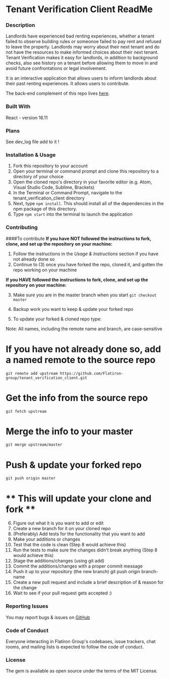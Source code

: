 # Tenant Verification Client ReadMe

### Description
Landlords have experienced bad renting experiences, whether a tenant failed to observe building rules or someonoe failed to pay rent and refused to leave the property. Landlords may worry about their next tenant and do not have the resources to make informed choices about their next tenant. Tenant Verification makes it easy for landlords, in addition to background checks, also see history on a tenant before allowing them to move in and avoid future confrontations or legal involvement.

It is an interactive application that allows users to inform landlords about their past renting experiences. It allows users to contribute.

The back-end complement of this repo lives [here](https://github.com/Flatiron-group/tenant_verification_api/blob/master/README.md).

### Built With
React - version 16.11

### Plans
See dev_log file add to it !

### Installation & Usage

1. Fork this repository to your account
2. Open your terminal or command prompt and clone this repository to a directory of your choice
3. Open the cloned repo's directory in your favorite editor (e.g. Atom, Visual Studio Code, Sublime, Brackets)
4. In the Terminal or Command Prompt, navigate to the tenant_verification_client directory
4. Next, type `npm install`. This should install all of the dependencies in the npm package of this directory.
5. Type `npm start` into the terminal to launch the application

### Contributing

####To contribute
**If you have NOT followed the instructions to fork, clone, and set up the repository on your machine:**

1. Follow the instructions in the *Usage & Instructions* section if you have not already done so
2. Continue to (3) once you have forked the repo, cloned it, and gotten the repo working on your machine

**If you HAVE followed the instructions to fork, clone, and set up the repository on your machine:**

3. Make sure you are in the master branch when you start
  `git checkout master`

4. Backup work you want to keep & update your forked repo
5. To update your forked & cloned repo type:

Note: All names, including the remote name and branch, are case-sensitive

# If you have not already done so, add a named remote to the source repo
`git remote add upstream https://github.com/Flatiron-group/tenant_verification_client.git`


# Get the info from the source repo
`git fetch upstream`


# Merge the info to your master
`git merge upstream/master`


# Push & update your forked repo
`git push origin master`


# ** This will update your clone and fork **

6. Figure out what it is you want to add or edit
7. Create a new branch for it on your cloned repo
8. (Preferably) Add tests for the functionality that you want to add
9. Make your additions or changes
10. Test that the code is clean (Step 8 would achieve this)
11. Run the tests to make sure the changes didn't break anything (Step 8 would achieve this)
12. Stage the additions/changes (using git add)
13. Commit the additions/changes with a proper commit message
14. Push it up to your repository (the new branch) git push origin branch-name
15. Create a new pull request and include a brief description of & reason for the change
16. Wait to see if your pull request gets accepted :)

### Reporting Issues
You may report bugs & issues on [GitHub](https://github.com/Flatiron-group/tenant_verification_client/issues)

### Code of Conduct
Everyone interacting in Flatiron Group's codebases, issue trackers, chat rooms, and mailing lists is expected to follow the code of conduct.

### License
The gem is available as open source under the terms of the MIT License.

